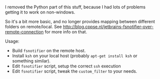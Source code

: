 I removed the Python part of this stuff, because I had lots of problems getting it to work on non-windows.

So it's a bit more basic, and no longer provides mapping between different folders on remote/local.
See http://blog.cppse.nl/jetbrains-fsnotifier-over-remote-connection for more info on that.

Usage:

- Build `fsnotifier` on the remote host.
- Install `ksh` on your local host (probably `apt-get install ksh` or something similar).
- Edit `fsnotifier` script, setup the correct `ssh` execution
- Edit `fsnotifier` script, tweak the `custom_filter` to your needs.
